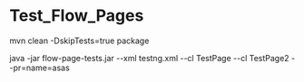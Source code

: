 # Test_Flow_Pages

mvn clean -DskipTests=true package



java -jar flow-page-tests.jar --xml testng.xml --cl TestPage --cl TestPage2 --pr=name=asas